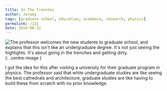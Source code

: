 ```yaml
---
title: In The Trenches
author: Jeremy
tags: [graduate school, education, academia, research, physics]
permalink: /131
date: 2019-06-12
---
```


![The professor welcomes the new students to graduate school, and explains that this isn't like an undergraduate degree. It's not just seeing the highlights. It's about going in the trenches and getting dirty.](https://res.cloudinary.com/dh3hm8pb7/image/upload/c_scale,q_auto:best/v1535842782/Handwaving/Published/InTheTrenches.png){: .centre-image }

I got the idea for this after visiting a university for their graduate program in physics. The professor said that while undergraduate studies are like seeing the best cathedrals and architecture, graduate studies are like having to build these from scratch with no prior knowledge.